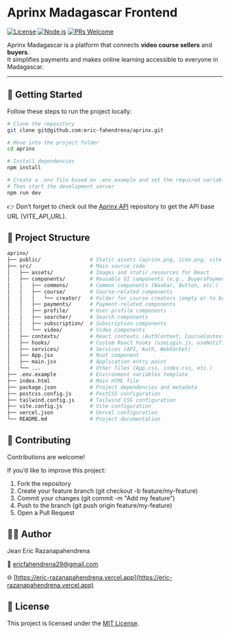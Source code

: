 # Aprinx Madagascar Frontend

[![License](https://img.shields.io/badge/License-MIT-blue.svg)](./LICENSE)
[![Node.js](https://img.shields.io/badge/Node.js-18.x-green)](https://nodejs.org)
[![PRs Welcome](https://img.shields.io/badge/PRs-welcome-brightgreen.svg)](#contributing)

Aprinx Madagascar is a platform that connects **video course sellers** and **buyers**.  
It simplifies payments and makes online learning accessible to everyone in Madagascar.

---

## 🚀 Getting Started

Follow these steps to run the project locally:

```bash
# Clone the repository
git clone git@github.com:eric-fahendrena/aprinx.git

# Move into the project folder
cd aprinx

# Install dependencies
npm install

# Create a .env file based on .env.example and set the required variables
# Then start the development server
npm run dev
```

👉 Don’t forget to check out the [Aprinx API](https://github.com/eric-fahendrena/aprinx-api.git) 
repository to get the API base URL (VITE_API_URL).

## 📂 Project Structure

```bash
aprinx/
├── public/                # Static assets (aprinx.png, icon.png, vite.svg)
├── src/                   # Main source code
│   ├── assets/            # Images and static resources for React
│   ├── components/        # Reusable UI components (e.g., BuyersPaymentsPage.jsx, VideoDetailPage.jsx, etc.)
│   │   ├── commons/       # Common components (Navbar, Button, etc.)
│   │   ├── course/        # Course-related components
│   │   │   └── creator/   # Folder for course creators (empty or to be completed)
│   │   ├── payments/      # Payment-related components
│   │   ├── profile/       # User profile components
│   │   ├── searcher/      # Search components
│   │   ├── subscription/  # Subscription components
│   │   └── video/         # Video components
│   ├── contexts/          # React contexts (AuthContext, CourseContext, etc.)
│   ├── hooks/             # Custom React hooks (useLogin.js, useNotifications.js)
│   ├── services/          # Services (API, Auth, WebSocket)
│   ├── App.jsx            # Root component
│   ├── main.jsx           # Application entry point
│   └── ...                # Other files (App.css, index.css, etc.)
├── .env.example           # Environment variables template
├── index.html             # Main HTML file
├── package.json           # Project dependencies and metadata
├── postcss.config.js      # PostCSS configuration
├── tailwind.config.js     # Tailwind CSS configuration
├── vite.config.js         # Vite configuration
├── vercel.json            # Vercel configuration
└── README.md              # Project documentation

```

## 🤝 Contributing

Contributions are welcome!

If you’d like to improve this project:

1. Fork the repository
2. Create your feature branch (git checkout -b feature/my-feature)
3. Commit your changes (git commit -m "Add my feature")
4. Push to the branch (git push origin feature/my-feature)
5. Open a Pull Request

## 👨‍💻 Author
Jean Eric Razanapahendrena

📧 [ericfahendrena29@gmail.com](mailto:ericfahendrena29@gmail.com)

🌐 [https://eric-razanapahendrena.vercel.app](https://eric-razanapahendrena.vercel.app)

## 📜 License

This project is licensed under the [MIT License](./LICENSE).

